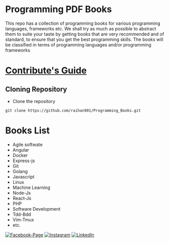 # Programming PDF Books

This repo has a collection of programming books for various programming languages, frameworks etc. We shall try as much as possible to abstract them to suite your taste by getting books that are very recommended and of standard, to ensure that you get the best programming skills. The books will be classified in terms of programming languages and/or programming frameworks

# <a href="https://github.com/raihan901/Programming_Books/blob/main/CONTRIBUTING.md">Contribute's Guide</a>

## Cloning Repository

* Clone the repository
```
git clone https://github.com/raihan901/Programming_Books.git
```
# Books List

- Agile softwate 
- Angular
- Docker
- Express-js
- Git
- Golang
- Javascript
- Linux
- Machine Learning
- Node-Js
- React-Js
- PHP
- Software Development
- Tdd-Bdd
- Vim-Tmux
- etc.






[![Facebook-Page][facebook-shield]][facebook-url]
[![Instagram][instagram-shield]][instagram-url]
[![LinkedIn][linkedin-shield]][linkedin-url]

<!-- MARKDOWN LINKS and IMAGES -->

[facebook-shield]: https://img.shields.io/badge/-Facebook-black.svg?style=flat-square&logo=facebook&color=555&logoColor=white
[facebook-url]: https://facebook.com/raihan.mahmudi.50
[instagram-shield]: https://img.shields.io/badge/-Instagram-black.svg?style=flat-square&logo=instagram&color=555&logoColor=white
[instagram-url]: https://www.instagram.com/raihan_info/
[linkedin-shield]: https://img.shields.io/badge/-LinkedIn-black.svg?style=flat-square&logo=linkedin&colorB=555
[linkedin-url]: https://www.linkedin.com/in/raihaninfo/

